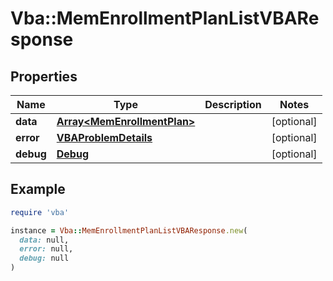# Vba::MemEnrollmentPlanListVBAResponse

## Properties

| Name | Type | Description | Notes |
| ---- | ---- | ----------- | ----- |
| **data** | [**Array&lt;MemEnrollmentPlan&gt;**](MemEnrollmentPlan.md) |  | [optional] |
| **error** | [**VBAProblemDetails**](VBAProblemDetails.md) |  | [optional] |
| **debug** | [**Debug**](Debug.md) |  | [optional] |

## Example

```ruby
require 'vba'

instance = Vba::MemEnrollmentPlanListVBAResponse.new(
  data: null,
  error: null,
  debug: null
)
```

